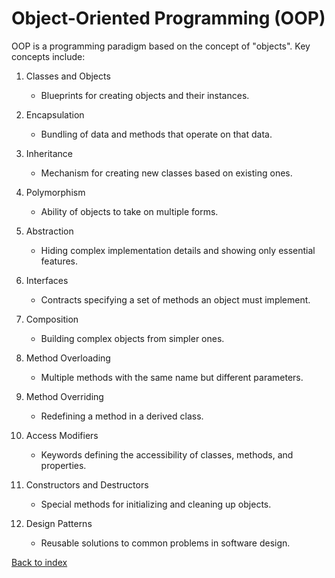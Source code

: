 # Object-Oriented Programming (OOP)

OOP is a programming paradigm based on the concept of "objects". Key concepts include:

1. Classes and Objects
   - Blueprints for creating objects and their instances.

2. Encapsulation
   - Bundling of data and methods that operate on that data.

3. Inheritance
   - Mechanism for creating new classes based on existing ones.

4. Polymorphism
   - Ability of objects to take on multiple forms.

5. Abstraction
   - Hiding complex implementation details and showing only essential features.

6. Interfaces
   - Contracts specifying a set of methods an object must implement.

7. Composition
   - Building complex objects from simpler ones.

8. Method Overloading
   - Multiple methods with the same name but different parameters.

9. Method Overriding
   - Redefining a method in a derived class.

10. Access Modifiers
    - Keywords defining the accessibility of classes, methods, and properties.

11. Constructors and Destructors
    - Special methods for initializing and cleaning up objects.

12. Design Patterns
    - Reusable solutions to common problems in software design.

[Back to index](../README.md)